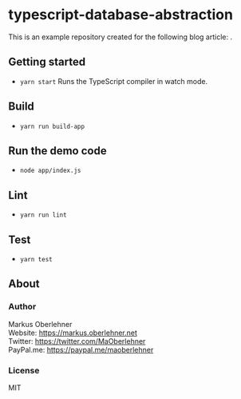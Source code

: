 # typescript-database-abstraction
This is an example repository created for the following blog article: <LINK>.

## Getting started
- `yarn start` Runs the TypeScript compiler in watch mode.

## Build
- `yarn run build-app`

## Run the demo code
- `node app/index.js`

## Lint
- `yarn run lint`

## Test
- `yarn test`

## About
### Author
Markus Oberlehner  
Website: https://markus.oberlehner.net  
Twitter: https://twitter.com/MaOberlehner  
PayPal.me: https://paypal.me/maoberlehner

### License
MIT
